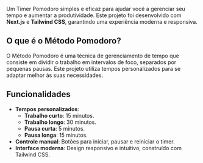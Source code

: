 Um Timer Pomodoro simples e eficaz para ajudar você a gerenciar seu tempo e aumentar a produtividade. Este projeto foi desenvolvido com **Next.js** e **Tailwind CSS**, garantindo uma experiência moderna e responsiva.

## O que é o Método Pomodoro?

O Método Pomodoro é uma técnica de gerenciamento de tempo que consiste em dividir o trabalho em intervalos de foco, separados por pequenas pausas. Este projeto utiliza tempos personalizados para se adaptar melhor às suas necessidades.

## Funcionalidades

- **Tempos personalizados**:
  - **Trabalho curto**: 15 minutos.
  - **Trabalho longo**: 30 minutos.
  - **Pausa curta**: 5 minutos.
  - **Pausa longa**: 15 minutos.
- **Controle manual**: Botões para iniciar, pausar e reiniciar o timer.
- **Interface moderna**: Design responsivo e intuitivo, construído com Tailwind CSS.
